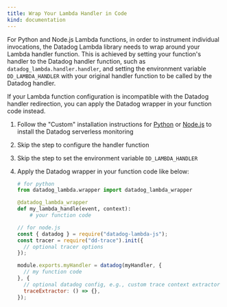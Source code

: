 ```yaml
---
title: Wrap Your Lambda Handler in Code
kind: documentation
---
```


For Python and Node.js Lambda functions, in order to instrument individual invocations, the Datadog Lambda library needs to wrap around your Lambda handler function. This is achieved by setting your function's handler to the Datadog handler function, such as `datadog_lambda.handler.handler`, and setting the environment variable `DD_LAMBDA_HANDLER` with your original handler function to be called by the Datadog handler.

If your Lambda function configuration is incompatible with the Datadog handler redirection, you can apply the Datadog wrapper in your function code instead.

1. Follow the "Custom" installation instructions for [Python][1] or [Node.js][2] to install the Datadog serverless monitoring
2. Skip the step to configure the handler function
3. Skip the step to set the environment variable `DD_LAMBDA_HANDLER`
4. Apply the Datadog wrapper in your function code like below:
    ```python
    # for python
    from datadog_lambda.wrapper import datadog_lambda_wrapper

    @datadog_lambda_wrapper
    def my_lambda_handle(event, context):
        # your function code
    ```

    ```js
    // for node.js
    const { datadog } = require("datadog-lambda-js");
    const tracer = require("dd-trace").init({
      // optional tracer options
    });

    module.exports.myHandler = datadog(myHandler, {
      // my function code
    }, {
      // optional datadog config, e.g., custom trace context extractor
      traceExtractor: () => {},
    });
    ```
    
[1]: /serverless/installation/python?tab=custom
[2]: /serverless/installation/nodejs?tab=custom
